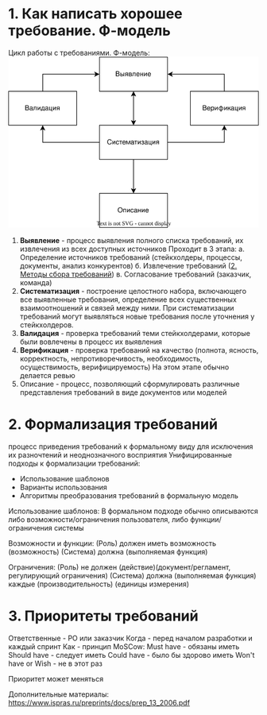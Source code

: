 # 1. Как написать хорошее требование. Ф-модель
Цикл работы с требованиями. Ф-модель:
![Diagram 3](attachments/Diagram%203.svg)
1. **Выявление** - процесс выявления полного списка требований, их извлечения из всех доступных источников
Проходит в 3 этапа:
а. Определение источников требований (стейкхолдеры, процессы, документы, анализ конкурентов)
б. Извлечение требований ([2. Методы сбора требований](2.%20Методы%20сбора%20требований.md))
в. Согласование требований (заказчик, команда)
2. **Систематизация** - построение целостного набора, включающего все выявленные требования, определение всех существенных взаимоотношений и связей между ними.
При систематизации требований могут выявляться новые требования после уточнения у стейкхолдеров.
3. **Валидация** - проверка требований теми стейкхолдерами, которые были вовлечены в процесс их выявления
4. **Верификация** - проверка требований на качество (полнота, ясность, корректность, непротиворечивость, необходимость, осуществимость, верифицируемость)
На этом этапе обычно делается ревью
5. Описание - процесс, позволяющий сформулировать различные представления требований в виде документов или моделей

# 2. Формализация требований
процесс приведения требований к формальному виду для исключения их разночтений и неоднозначного восприятия
Унифицированные подходы к формализации требований:
- Использование шаблонов
- Варианты использования
- Алгоритмы преобразования требований в формальную модель

Использование шаблонов:
В формальном подходе обычно описываются либо возможности/ограничения пользователя, либо функции/ограничения системы

Возможности и функции:
(Роль) должен иметь возможность (возможность)
(Система) должна (выполняемая функция)

Ограничения:
(Роль) не должен (действие)(документ/регламент, регулирующий ограничения)
(Система) должна (выполняемая функция) каждые (производительность) (единицы измерения)

# 3. Приоритеты требований
Ответственные - РО или заказчик
Когда - перед началом разработки и каждый спринт
Как - принцип MoSCow:
Must have - обязаны иметь
Should have - следует иметь
Could have - было бы здорово иметь
Won't have or Wish - не в этот раз

Приоритет может меняться

Дополнительные материалы:
https://www.ispras.ru/preprints/docs/prep_13_2006.pdf